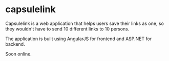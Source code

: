 # capsulelink
Capsulelink is a web application that helps users save their links as one, so they wouldn't have to send 10 different links to 10 persons.

The application is built using AngularJS for frontend and ASP.NET for backend.

Soon online.
